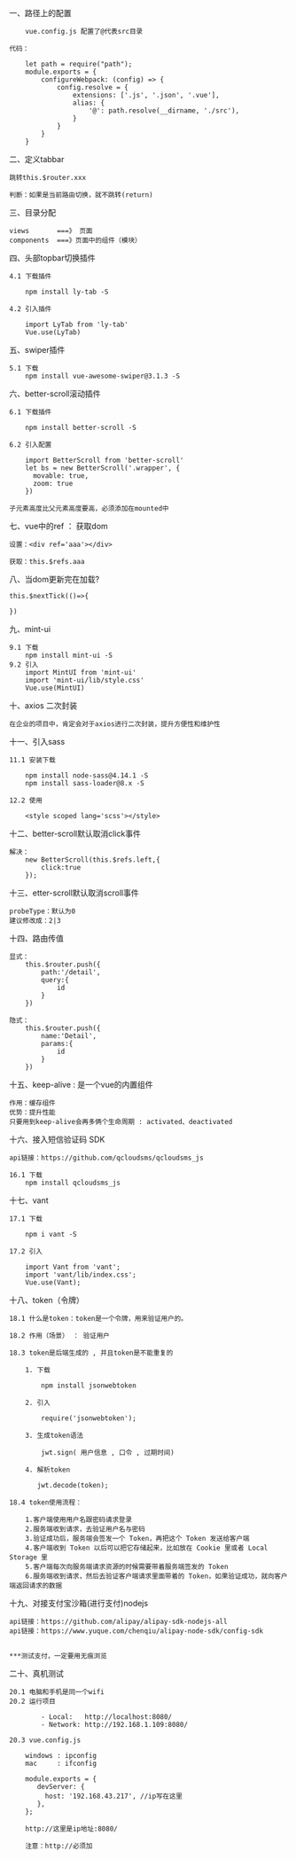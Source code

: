 一、路径上的配置

		vue.config.js 配置了@代表src目录

	代码：

		let path = require("path");
		module.exports = {
			configureWebpack: (config) => {
		    	config.resolve = { 
		      		extensions: ['.js', '.json', '.vue'],
		      		alias: {
		       	 		'@': path.resolve(__dirname, './src'),
		      		}
		    	}
		  	}
		}

二、定义tabbar

	跳转this.$router.xxx  

	判断：如果是当前路由切换，就不跳转(return)

三、目录分配

	views 		===》 页面
	components  ===》页面中的组件（模块）

四、头部topbar切换插件

	4.1 下载插件
	
		npm install ly-tab -S
		
	4.2 引入插件
	
		import LyTab from 'ly-tab'
		Vue.use(LyTab)

五、swiper插件

	5.1 下载
		npm install vue-awesome-swiper@3.1.3 -S
		
六、better-scroll滚动插件
	
	6.1 下载插件
		
		npm install better-scroll -S 
	
	6.2 引入配置
	
		import BetterScroll from 'better-scroll'
		let bs = new BetterScroll('.wrapper', {
		  movable: true,
		  zoom: true
		})
		
	子元素高度比父元素高度要高，必须添加在mounted中
	
七、vue中的ref ： 获取dom
	
	设置：<div ref='aaa'></div>
	
	获取：this.$refs.aaa
	
八、当dom更新完在加载?

	this.$nextTick(()=>{
		
	})
	
九、mint-ui

	9.1 下载
		npm install mint-ui -S
	9.2 引入
		import MintUI from 'mint-ui'
		import 'mint-ui/lib/style.css'
		Vue.use(MintUI)
		
十、axios 二次封装 

	在企业的项目中，肯定会对于axios进行二次封装，提升方便性和维护性

十一、引入sass

	11.1 安装下载
		
		npm install node-sass@4.14.1 -S
		npm install sass-loader@8.x -S
		
	12.2 使用
		
		<style scoped lang='scss'></style>
		
十二、better-scroll默认取消click事件
	
	解决：
		new BetterScroll(this.$refs.left,{
			click:true
		});
		
十三、etter-scroll默认取消scroll事件

	probeType：默认为0
	建议修改成：2|3
	
十四、路由传值

	显式：
		this.$router.push({
			path:'/detail',
			query:{
				id
			}
		})
	
	隐式：
		this.$router.push({
			name:'Detail',
			params:{
				id
			}
		})

十五、keep-alive : 是一个vue的内置组件

	作用：缓存组件
	优势：提升性能
	只要用到keep-alive会再多俩个生命周期 : activated、deactivated
	
	
十六、接入短信验证码 SDK

	api链接：https://github.com/qcloudsms/qcloudsms_js

	16.1 下载
		npm install qcloudsms_js
        
十七、vant
    
    17.1 下载
    
        npm i vant -S
        
    17.2 引入
    
        import Vant from 'vant';
        import 'vant/lib/index.css';
        Vue.use(Vant);

十八、token（令牌）
    
    18.1 什么是token：token是一个令牌，用来验证用户的。

    18.2 作用（场景） ： 验证用户
    
    18.3 token是后端生成的 , 并且token是不能重复的
    
        1. 下载
        
            npm install jsonwebtoken
            
        2. 引入
        
            require('jsonwebtoken');
            
        3. 生成token语法
            
            jwt.sign( 用户信息 , 口令 , 过期时间)
        
        4. 解析token
        
           jwt.decode(token);
    
    18.4 token使用流程：
    
        1.客户端使用用户名跟密码请求登录
        2.服务端收到请求，去验证用户名与密码
        3.验证成功后，服务端会签发一个 Token，再把这个 Token 发送给客户端
        4.客户端收到 Token 以后可以把它存储起来，比如放在 Cookie 里或者 Local Storage 里
        5.客户端每次向服务端请求资源的时候需要带着服务端签发的 Token
        6.服务端收到请求，然后去验证客户端请求里面带着的 Token，如果验证成功，就向客户端返回请求的数据

十九、对接支付宝沙箱(进行支付)nodejs
    
    
    api链接：https://github.com/alipay/alipay-sdk-nodejs-all
    api链接：https://www.yuque.com/chenqiu/alipay-node-sdk/config-sdk

    
    ***测试支付，一定要用无痕浏览
    
二十、真机测试

    20.1 电脑和手机是同一个wifi
    20.2 运行项目
    
            - Local:   http://localhost:8080/ 
            - Network: http://192.168.1.109:8080/
            
    20.3 vue.config.js
    
        windows : ipconfig 
        mac     : ifconfig 
    
        module.exports = {
           devServer: {
             host: '192.168.43.217', //ip写在这里 
           },
        };
        
        http://这里是ip地址:8080/
        
        注意：http://必须加
        

